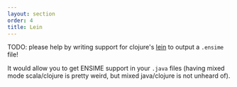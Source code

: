 ```yaml
---
layout: section
order: 4
title: Lein
---
```


TODO: please help by writing support for clojure's [lein](http://leiningen.org/) to output a `.ensime` file!

It would allow you to get ENSIME support in your `.java` files (having mixed mode scala/clojure is pretty weird, but mixed java/clojure is not unheard of).
